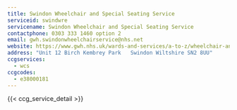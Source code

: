 ```yaml
---
title: Swindon Wheelchair and Special Seating Service
serviceid: swindwre
servicename: Swindon Wheelchair and Special Seating Service
contactphone: 0303 333 1460 option 2
email: gwh.swindonwheelchairservice@nhs.net
website: https://www.gwh.nhs.uk/wards-and-services/a-to-z/wheelchair-and-specialist-seating-service/
address: "Unit 12 Birch Kembrey Park   Swindon Wiltshire SN2 8UU"
ccgservices:
  - wcs
ccgcodes:
  - e38000181
---
```


{{< ccg_service_detail >}}
